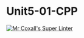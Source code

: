 # Unit5-01-CPP
[![Mr Coxall's Super Linter](https://github.com/ICS3U-C-Programming-Remy-S/Unit5-01-CPP/workflows/Mr%20Coxall's%20Super%20Linter/badge.svg)](https://github.com/ICS3U-C-Programming-Remy-S/Unit5-01-CPP/actions/)
